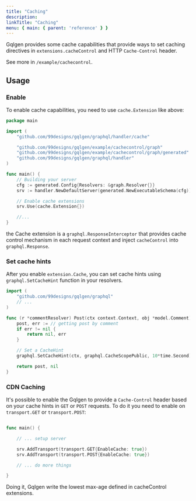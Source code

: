 ```yaml
---
title: "Caching"
description:
linkTitle: "Caching"
menu: { main: { parent: 'reference' } }
---
```


Gqlgen provides some cache capabilities that provide ways to set caching directives in `extensions.cacheControl`
and HTTP `Cache-Control` header.

See more in `/example/cachecontrol`.

## Usage


### Enable

To enable cache capabilities, you need to use `cache.Extension` like above:

```go
package main

import (
	"github.com/99designs/gqlgen/graphql/handler/cache"

	"github.com/99designs/gqlgen/example/cachecontrol/graph"
	"github.com/99designs/gqlgen/example/cachecontrol/graph/generated"
	"github.com/99designs/gqlgen/graphql/handler"
)

func main() {
	// Building your server
	cfg := generated.Config{Resolvers: &graph.Resolver{}}
	srv := handler.NewDefaultServer(generated.NewExecutableSchema(cfg))

	// Enable cache extensions
	srv.Use(cache.Extension{})

	//...
}
```

the Cache extension is a `graphql.ResponseInterceptor` that provides cache control mechanism in each request context
and inject `cacheControl` into `graphql.Response`.

### Set cache hints

After you enable `extension.Cache`, you can set cache hints using `graphql.SetCacheHint` function in your resolvers.

```go
import (
	"github.com/99designs/gqlgen/graphql"
	// ...
)

func (r *commentResolver) Post(ctx context.Context, obj *model.Comment) (*model.Post, error) {
    post, err := // getting post by comment
    if err != nil {
        return nil, err
	}

	// Set a CacheHint
	graphql.SetCacheHint(ctx, graphql.CacheScopePublic, 10*time.Second)

	return post, nil
}
```

### CDN Caching

It's possible to enable the Gqlgen to provide a `Cache-Control` header based on your cache hints in `GET` or `POST` requests.
To do it you need to enable on `transport.GET` or `transport.POST`:

```go

func main() {

	// ... setup server

	srv.AddTransport(transport.GET{EnableCache: true})
	srv.AddTransport(transport.POST{EnableCache: true})

	// ... do more things

}
```

Doing it, Gqlgen write the lowest max-age defined in cacheControl extensions.
